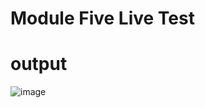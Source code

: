 # Module Five Live Test
# output
![image](https://github.com/enasiruddin/moduleFiveLiveTest/assets/96414173/b4664b66-0ce0-4795-b6fe-98e231db5744)
